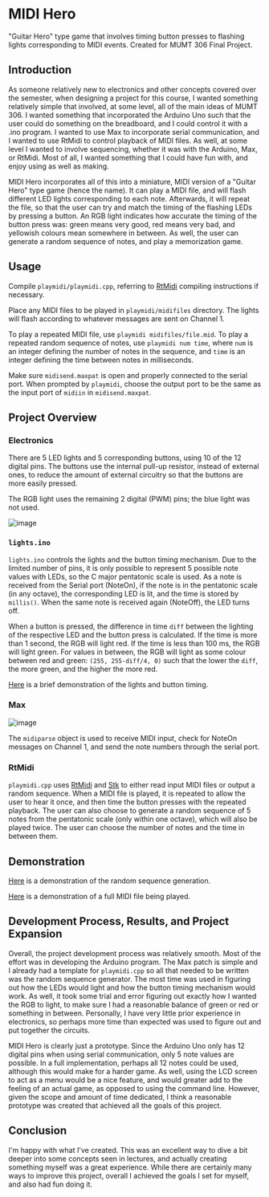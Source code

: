# MIDI Hero

"Guitar Hero" type game that involves timing button presses to flashing lights corresponding to MIDI events. Created for MUMT 306 Final Project.

## Introduction

As someone relatively new to electronics and other concepts covered over the semester, when designing a project for this course, I wanted something relatively simple that involved, at some level, all of the main ideas of MUMT 306. I wanted something that incorporated the Arduino Uno such that the user could do something on the breadboard, and I could control it with a .ino program. I wanted to use Max to incorporate serial communication, and I wanted to use RtMidi to control playback of MIDI files. As well, at some level I wanted to involve sequencing, whether it was with the Arduino, Max, or RtMidi. Most of all, I wanted something that I could have fun with, and enjoy using as well as making.

MIDI Hero incorporates all of this into a miniature, MIDI version of a "Guitar Hero" type game (hence the name). It can play a MIDI file, and will flash different LED lights corresponding to each note. Afterwards, it will repeat the file, so that the user can try and match the timing of the flashing LEDs by pressing a button. An RGB light indicates how accurate the timing of the button press was: green means very good, red means very bad, and yellowish colours mean somewhere in between. As well, the user can generate a random sequence of notes, and play a memorization game.

## Usage

Compile `playmidi/playmidi.cpp`, referring to [RtMidi](https://www.music.mcgill.ca/~gary/rtmidi/index.html#compiling) compiling instructions if necessary. 

Place any MIDI files to be played in `playmidi/midifiles` directory. The lights will flash according to whatever messages are sent on Channel 1. 

To play a repeated MIDI file, use `playmidi midifiles/file.mid`. To play a repeated random sequence of notes, use `playmidi num time`, where `num` is an integer defining the number of notes in the sequence, and `time` is an integer defining the time between notes in milliseconds.

Make sure `midisend.maxpat` is open and properly connected to the serial port. When prompted by `playmidi`, choose the output port to be the same as the input port of `midiin` in `midisend.maxpat`.

## Project Overview

### Electronics

There are 5 LED lights and 5 corresponding buttons, using 10 of the 12 digital pins. The buttons use the internal pull-up resistor, instead of external ones, to reduce the amount of external circuitry so that the buttons are more easily pressed.

The RGB light uses the remaining 2 digital (PWM) pins; the blue light was not used.

![image](https://user-images.githubusercontent.com/20567327/144700265-ad521ac5-d7d7-4acf-bf4a-77b0b2b9e01e.jpg)

### `lights.ino`

`lights.ino` controls the lights and the button timing mechanism. Due to the limited number of pins, it is only possible to represent 5 possible note values with LEDs, so the C major pentatonic scale is used. As a note is received from the Serial port (NoteOn), if the note is in the pentatonic scale (in any octave), the corresponding LED is lit, and the time is stored by `millis()`. When the same note is received again (NoteOff), the LED turns off.

When a button is pressed, the difference in time `diff` between the lighting of the respective LED and the button press is calculated. If the time is more than 1 second, the RGB will light red. If the time is less than 100 ms, the RGB will light green. For values in between, the RGB will light as some colour between red and green: `(255, 255-diff/4, 0)` such that the lower the `diff`, the more green, and the higher the more red.

[Here](https://www.youtube.com/watch?v=D1KF2Vptnd4&t=4s&ab_channel=AdamGaray) is a brief demonstration of the lights and button timing.

### Max

![image](https://user-images.githubusercontent.com/20567327/144700841-ea4da62d-3893-4f6d-bf8d-02c730956b5f.png)

The `midiparse` object is used to receive MIDI input, check for NoteOn messages on Channel 1, and send the note numbers through the serial port.

### RtMidi

`playmidi.cpp` uses [RtMidi](https://www.music.mcgill.ca/~gary/rtmidi/) and [Stk](https://ccrma.stanford.edu/software/stk/classstk_1_1MidiFileIn.html) to either read input MIDI files or output a random sequence. When a MIDI file is played, it is repeated to allow the user to hear it once, and then time the button presses with the repeated playback. The user can also choose to generate a random sequence of 5 notes from the pentatonic scale (only within one octave), which will also be played twice. The user can choose the number of notes and the time in between them.

## Demonstration

[Here](https://www.youtube.com/watch?v=lSF5s1EZKHo&feature=emb_title&ab_channel=AdamGaray) is a demonstration of the random sequence generation.

[Here](https://www.youtube.com/watch?v=dC_wzNfy00Y&ab_channel=AdamGaray) is a demonstration of a full MIDI file being played.

## Development Process, Results, and Project Expansion

Overall, the project development process was relatively smooth. Most of the effort was in developing the Arduino program. The Max patch is simple and I already had a template for `playmidi.cpp` so all that needed to be written was the random sequence generator. The most time was used in figuring out how the LEDs would light and how the button timing mechanism would work. As well, it took some trial and error figuring out exactly how I wanted the RGB to light, to make sure I had a reasonable balance of green or red or something in between. Personally, I have very little prior experience in electronics, so perhaps more time than expected was used to figure out and put together the circuits.

MIDI Hero is clearly just a prototype. Since the Arduino Uno only has 12 digital pins when using serial communication, only 5 note values are possible. In a full implementation, perhaps all 12 notes could be used, although this would make for a harder game. As well, using the LCD screen to act as a menu would be a nice feature, and would greater add to the feeling of an actual game, as opposed to using the command line. However, given the scope and amount of time dedicated, I think a reasonable prototype was created that achieved all the goals of this project.

## Conclusion

I'm happy with what I've created. This was an excellent way to dive a bit deeper into some concepts seen in lectures, and actually creating something myself was a great experience. While there are certainly many ways to improve this project, overall I achieved the goals I set for myself, and also had fun doing it.
